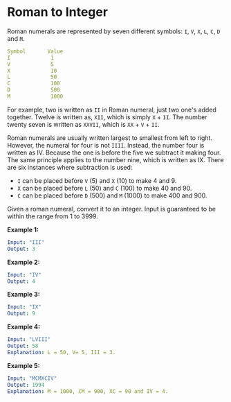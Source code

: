 # Roman to Integer

Roman numerals are represented by seven different symbols: `I`, `V`, `X`, `L`, `C`, `D` and `M`.

```yaml
Symbol       Value
I             1
V             5
X             10
L             50
C             100
D             500
M             1000
```

For example, two is written as `II` in Roman numeral, just two one's added together. Twelve is written as, `XII`, which is simply `X` + `II`. The number twenty seven is written as `XXVII`, which is `XX` + `V` + `II`.  
  
Roman numerals are usually written largest to smallest from left to right. However, the numeral for four is not `IIII`. Instead, the number four is written as IV. Because the one is before the five we subtract it making four. The same principle applies to the number nine, which is written as IX. There are six instances where subtraction is used:

* `I` can be placed before `V` (5) and `X` (10) to make 4 and 9.
* `X` can be placed before `L` (50) and `C` (100) to make 40 and 90.
* `C` can be placed before `D` (500) and `M` (1000) to make 400 and 900.

Given a roman numeral, convert it to an integer. Input is guaranteed to be within the range from 1 to 3999.

**Example 1:**

```yaml
Input: "III"
Output: 3
```

**Example 2:**

```yaml
Input: "IV"
Output: 4
```

**Example 3:**

```yaml
Input: "IX"
Output: 9
```

**Example 4:**

```yaml
Input: "LVIII"
Output: 58
Explanation: L = 50, V= 5, III = 3.
```

**Example 5:**

```yaml
Input: "MCMXCIV"
Output: 1994
Explanation: M = 1000, CM = 900, XC = 90 and IV = 4.
```